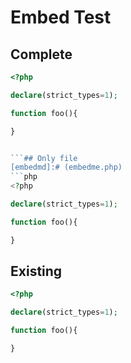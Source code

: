 # Embed Test


## Complete
[embedmd]:# (embedme.php php ^.*$)
```php
<?php

declare(strict_types=1);

function foo(){

}


```## Only file
[embedmd]:# (embedme.php)
```php
<?php

declare(strict_types=1);

function foo(){

}


```


## Existing
[embedmd]:# (embedme.php php)
```php
<?php

declare(strict_types=1);

function foo(){

}


```
